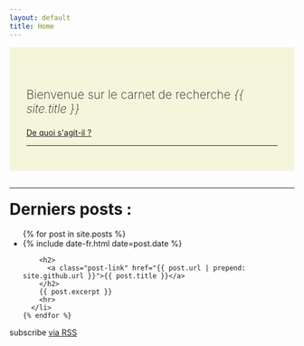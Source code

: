 ```yaml
---
layout: default
title: Home
---
```


<div style="padding: 50px 30px 30px 30px; background-color:beige; margin-bottom:30px">
  <p style="font-size:1.5em; font-weight:200"> Bienvenue sur le carnet de recherche <em>{{ site.title }}</em></p>
  <a class="btn btn-default btn-sm" href="{{ site.github.url }}/about" title="About">
    <i class="fa fa-arrow-right"></i> De quoi s'agit-il ?
  </a>
<hr/>
<!-- <h3 style="margin-top:20px">Dernières communications</h3>
  <ul class="fa-ul">
    <li><i class="fa-li fa fa-arrow-right"></i>au colloque <a href="http://www.iscc.cnrs.fr/spip.php?article2078" target="_blank" title="Colloque MIAu"><em>Médiations informatisées de l’autorité : nouvelles écritures, nouvelles pratiques de la reconnaissance ?</em></a><br>les 17 et 18 mars 2016 à l'ISCC (Paris)&nbsp;
    <a class="btn btn-default btn-sm" href="{{ site.github.url }}/2016/03/16/intervention-au-colloque-mediations-informatisees-de-l-autorite.html">
      <i class="fa fa-arrow-right"></i> intervention
    </a></li>
    <li><i class="fa-li fa fa-arrow-right"></i>au colloque <a href="http://colloque2016.ecrituresnumeriques.ca/" target="_blank"><em>Écrivains, personnages et profils : l’éditorialisation de l’auteur</em></a><br>les 24 et 25 mai 2016 à l'Université de Montréal.&nbsp;
    <a class="btn btn-default btn-sm" href="{{ site.github.url }}/2016/05/24/intervention-au-colloque-editorialisation-de-l-auteur.html">
      <i class="fa fa-arrow-right"></i> intervention
    </a></li>
  </ul> -->
</div>

<hr>
<div class="home">

  <h1 class="page-heading" style="margin-top:20px">Derniers posts :</h1>

  <ul class="post-list">
    {% for post in site.posts %}
      <li>
        <span class="post-meta">{% include date-fr.html date=post.date %}</span>

        <h2>
          <a class="post-link" href="{{ post.url | prepend: site.github.url }}">{{ post.title }}</a>
        </h2>
        {{ post.excerpt }}
        <hr>
      </li>
    {% endfor %}
  </ul>

  <p class="rss-subscribe">subscribe <a href="{{ "/feed.xml" | prepend: site.github.url }}">via RSS</a></p>

</div>
